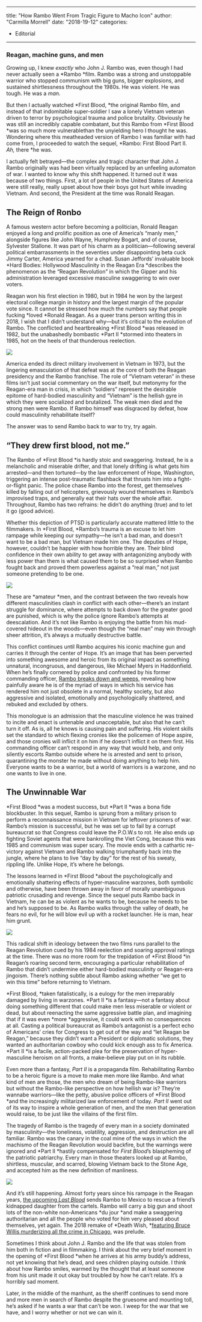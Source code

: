 
---
title: "How Rambo Went From Tragic Figure to Macho Icon"
author: "Carmilla Morrell"
date: "2018-19-12"
categories:
- Editorial
---

### Reagan, machine guns, and men

Growing up, I knew *exactly* who John J. Rambo was, even though I had never actually seen a *Rambo *film. Rambo was a strong and unstoppable warrior who stopped communism with big guns, bigger explosions, and sustained shirtlessness throughout the 1980s. He was violent. He was tough. He was a *man.*

But then I actually watched *First Blood, *the original Rambo film, and instead of that indomitable super-soldier I saw a lonely Vietnam veteran driven to terror by psychological trauma and police brutality. Obviously he was still an incredibly capable combatant, but this Rambo from *First Blood *was so much more vulnerablethan the unyielding hero I thought he was. Wondering where this meatheaded version of Rambo I was familiar with had come from, I proceeded to watch the sequel, *Rambo: First Blood Part II. *Ah,* there *he was.

I actually felt betrayed—the complex and tragic character that John J. Rambo originally was had been virtually replaced by an unfeeling automaton of war. I wanted to know why this shift happened. It turned out it was because of two things. First, a lot of people in the United States of America were still really, really upset about how their boys got hurt while invading Vietnam. And second, the President at the time was Ronald Reagan. 

## The Reign of Ronbo

A famous western actor before becoming a politician, Ronald Reagan enjoyed a long and prolific position as one of America’s “manly men,” alongside figures like John Wayne, Humphrey Bogart, and of course, Sylvester Stallone. It was part of his charm as a politician—following several political embarrassments in the seventies under disappointing beta cuck Jimmy Carter, America yearned for a chad. Susan Jeffords’ invaluable book *Hard Bodies: Hollywood Masculinity in the Reagan Era *describes the phenomenon as the “Reagan Revolution” in which the Gipper and his administration leveraged excessive masculine swaggering to win over voters.

Reagan won his first election in 1980, but in 1984 he won by the largest electoral college margin in history and the largest margin of the popular vote since. It cannot be stressed how much the numbers say that people fucking *loved *Ronald Reagan. As a queer trans person writing this in 2018, I wish that I didn’t understand why—but it’s critical to the evolution of Rambo. The conflicted and heartbreaking *First Blood *was released in 1982, but the unabashedly bombastic *Part II *stormed into theaters in 1985, hot on the heels of that thunderous reelection. 

![](/wp-content/uploads/2018/12/image2-5.png?w=1170&#038;ssl=1)

America ended its direct military involvement in Vietnam in 1973, but the lingering emasculation of that defeat was at the core of both the Reagan presidency and the Rambo franchise. The role of “Vietnam veteran” in these films isn’t just social commentary on the war itself, but metonymy for the Reagan-era man in crisis, in which “soldiers” represent the desirable epitome of hard-bodied masculinity and “Vietnam” is the hellish gyre in which they were socialized and brutalized. The weak men died and the strong men were Rambo. If Rambo himself was disgraced by defeat, how could masculinity rehabilitate itself? 

The answer was to send Rambo back to war to try, try again.

## “They drew first blood, not me.”

The Rambo of *First Blood *is hardly stoic and swaggering. Instead, he is a melancholic and miserable drifter, and that lonely drifting is what gets him arrested—and then tortured—by the law enforcement of Hope, Washington, triggering an intense post-traumatic flashback that thrusts him into a fight-or-flight panic. The police chase Rambo into the forest, get themselves killed by falling out of helicopters, grievously wound themselves in Rambo’s improvised traps, and generally eat their hats over the whole affair. Throughout, Rambo has two refrains: he didn’t do anything (true) and to let it go (good advice).

Whether this depiction of PTSD is particularly accurate mattered little to the filmmakers. In *First Blood, *Rambo’s trauma is an excuse to let him rampage while keeping our sympathy—he isn’t a bad man, and doesn’t want to be a bad man, but Vietnam made him one. The deputies of Hope, however, couldn’t be happier with how horrible they are. Their blind confidence in their own ability to get away with antagonizing anybody with less power than them is what caused them to be so surprised when Rambo fought back and proved them powerless against a “real man,” not just someone pretending to be one. 

![](/wp-content/uploads/2018/12/image5-4.png?w=1170&#038;ssl=1)

These are *amateur *men, and the contrast between the two reveals how different masculinities clash in conflict with each other—there’s an instant struggle for dominance, where attempts to back down for the greater good are punished, which is why the police ignore Rambo’s attempts at deescalation. And it’s not like Rambo is enjoying the battle from his mud-covered hideout in the woods—even though the “real man” may win through sheer attrition, it’s always a mutually destructive battle.

This conflict continues until Rambo acquires his iconic machine gun and carries it through the center of Hope. It’s an image that has been perverted into something awesome and heroic from its original impact as something unnatural, incongruous, and dangerous, like Michael Myers in Haddonfield. When he’s finally cornered by police and confronted by his former commanding officer, [Rambo breaks down and weeps](https://www.youtube.com/watch?v=0pS5MzF9U_k), revealing how painfully aware he is of the myriad of ways in which his service has rendered him not just obsolete in a normal, healthy society, but also aggressive and isolated, emotionally and psychologically shattered, and rebuked and excluded by others.

This monologue is an admission that the masculine violence he was trained to incite and enact is untenable and unacceptable, but also that he can’t turn it off. As is, all he knows is causing pain and suffering. His violent skills set the standard to which flexing cronies like the policemen of Hope aspire, and those cronies will inflict it on him if he doesn’t inflict it on them first. His commanding officer can’t respond in any way that would help, and only silently escorts Rambo outside where he is arrested and sent to prison, quarantining the monster he made without doing anything to help him. Everyone wants to be a warrior, but a world of warriors is a warzone, and no one wants to live in one. 

## The Unwinnable War

*First Blood *was a modest success, but *Part II *was a bona fide blockbuster. In this sequel, Rambo is sprung from a military prison to perform a reconnaissance mission in Vietnam for leftover prisoners of war. Rambo’s mission is successful, but he was set up to fail by a corrupt bureaucrat so that Congress could leave the P.O.W.s to rot. He also ends up fighting Soviet agents that were bankrolling the Viet Cong, because this was 1985 and communism was super scary. The movie ends with a cathartic re-victory against Vietnam and Rambo walking triumphantly back into the jungle, where he plans to live “day by day” for the rest of his sweaty, rippling life. Unlike Hope, it’s where he belongs.

The lessons learned in *First Blood *about the psychologically and emotionally shattering effects of hyper-masculine warzones, both symbolic and otherwise, have been thrown away in favor of morally unambiguous patriotic crusading and revenge. Since the sequel puts Rambo back in Vietnam, he can be as violent as he wants to be, because he needs to be and he’s supposed to be. As Rambo walks through the valley of death, he fears no evil, for he will blow evil up with a rocket launcher. He is man, hear him grunt.

![](/wp-content/uploads/2018/12/image1-6.png?resize=1024%2C341&#038;ssl=1)

This radical shift in ideology between the two films runs parallel to the Reagan Revolution cued by his 1984 reelection and soaring approval ratings at the time. There was no more room for the trepidation of *First Blood *in Reagan’s roaring second term, encouraging a particular rehabilitation of Rambo that didn’t undermine either hard-bodied masculinity or Reagan-era jingoism. There’s nothing subtle about Rambo asking whether “we get to win this time” before returning to Vietnam.

*First Blood, *taken fatalistically, is a eulogy for the men irreparably damaged by living in warzones. *Part II *is a fantasy—not a fantasy about doing something different that could make men less miserable or violent or dead, but about reenacting the same aggressive battle plan, and imagining that if it was even *more *aggressive, it could work with no consequences at all. Casting a political bureaucrat as Rambo’s antagonist is a perfect echo of Americans’ cries for Congress to get out of the way and “let Reagan be Reagan,” because they didn’t want a President or diplomatic solutions, they wanted an authoritarian cowboy who could kick enough ass to fix America. *Part II *is a facile, action-packed plea for the preservation of hyper-masculine heroism on all fronts, a make-believe play put on in its rubble.

Even more than a fantasy, *Part II* is a propaganda film. Rehabilitating Rambo to be a heroic figure is a move to make men more like Rambo. And what kind of men are those, the men who dream of being Rambo-like warriors but without the Rambo-like perspective on how hellish war is? They’re wannabe warriors—like the petty, abusive police officers of *First Blood *and the increasingly militarized law enforcement of today. *Part II* went out of its way to inspire a whole generation of men, and the men that generation would raise, to be just like the villains of the first film.

The tragedy of Rambo is the tragedy of every man in a society dominated by masculinity—the loneliness, volatility, aggression, and destruction are all familiar. Rambo was the canary in the coal mine of the ways in which the machismo of the Reagan Revolution would backfire, but the warnings were ignored and *Part II *hastily compensated for *First Blood*’s blaspheming of the patriotic patriarchy. Every man in those theaters looked up at Rambo, shirtless, muscular, and scarred, blowing Vietnam back to the Stone Age, and accepted him as the new definition of manliness. 

![](/wp-content/uploads/2018/12/image3-5.png?resize=1024%2C435&#038;ssl=1)

And it’s still happening. Almost forty years since his rampage in the Reagan years, [the upcoming *Last Blood*](https://deadline.com/2018/10/rambo-sylvester-stallone-offer-first-look-photos-rambo-5-1202475306/) sends Rambo to Mexico to rescue a friend’s kidnapped daughter from the cartels. Rambo will carry a big gun and shoot lots of the non-white non-Americans *du jour *and make a swaggering authoritarian and all the people who voted for him very pleased about themselves, yet again. The 2018 remake of *Death Wish, *[featuring Bruce Willis murderizing all the crime in Chicago](https://www.youtube.com/watch?v=DwpcBDPscdk), was prelude.

Sometimes I think about John J. Rambo and the life that was stolen from him both in fiction and in filmmaking. I think about the very brief moment in the opening of *First Blood *when he arrives at his army buddy’s address, not yet knowing that he’s dead, and sees children playing outside. I think about how Rambo smiles, warmed by the thought that at least someone from his unit made it out okay but troubled by how he can’t relate. It’s a horribly sad moment. 

Later, in the middle of the manhunt, as the sheriff continues to send more and more men in search of Rambo despite the gruesome and mounting toll, he’s asked if he wants a war that can’t be won. I weep for the war that we have, and I worry whether or not we can win it.
